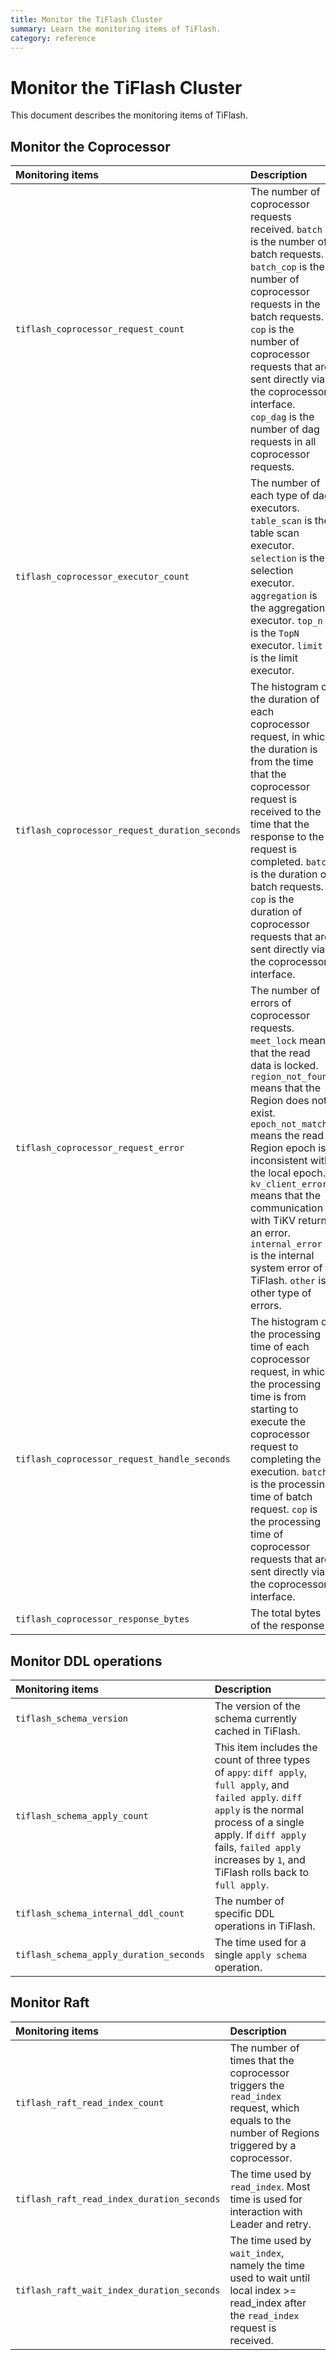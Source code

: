 ```yaml
---
title: Monitor the TiFlash Cluster
summary: Learn the monitoring items of TiFlash.
category: reference
---
```


# Monitor the TiFlash Cluster

This document describes the monitoring items of TiFlash.

## Monitor the Coprocessor

| Monitoring items | Description |
|:---|:-----|
| `tiflash_coprocessor_request_count` | The number of coprocessor requests received. `batch` is the number of batch requests. `batch_cop` is the number of coprocessor requests in the batch requests. `cop` is the number of coprocessor requests that are sent directly via the coprocessor interface. `cop_dag` is the number of dag requests in all coprocessor requests. |
| `tiflash_coprocessor_executor_count` | The number of each type of dag executors. `table_scan` is the table scan executor. `selection` is the selection executor. `aggregation` is the aggregation executor. `top_n` is the `TopN` executor. `limit` is the limit executor. |
| `tiflash_coprocessor_request_duration_seconds` | The histogram of the duration of each coprocessor request, in which the duration is from the time that the coprocessor request is received to the time that the response to the request is completed. `batch` is the duration of batch requests. `cop` is the duration of coprocessor requests that are sent directly via the coprocessor interface. |
| `tiflash_coprocessor_request_error` | The number of errors of coprocessor requests. `meet_lock` means that the read data is locked. `region_not_found` means that the Region does not exist. `epoch_not_match` means the read Region epoch is inconsistent with the local epoch. `kv_client_error` means that the communication with TiKV returns an error. `internal_error` is the internal system error of TiFlash. `other` is other type of errors. |
| `tiflash_coprocessor_request_handle_seconds` | The histogram of the processing time of each coprocessor request, in which the processing time is from starting to execute the coprocessor request to completing the execution. `batch` is the processing time of batch request. `cop` is the processing time of coprocessor requests that are sent directly via the coprocessor interface. |
| `tiflash_coprocessor_response_bytes` | The total bytes of the response. |

## Monitor DDL operations

| Monitoring items | Description |
|:---|:-----|
| `tiflash_schema_version` | The version of the schema currently cached in TiFlash. |
| `tiflash_schema_apply_count` | This item includes the count of three types of `appy`: `diff apply`, `full apply`, and `failed apply`. `diff apply` is the normal process of a single apply. If `diff apply` fails, `failed apply` increases by `1`, and TiFlash rolls back to `full apply`. |
| `tiflash_schema_internal_ddl_count` | The number of specific DDL operations in TiFlash. |
| `tiflash_schema_apply_duration_seconds` | The time used for a single `apply schema` operation. |

## Monitor Raft

| Monitoring items | Description |
|:---|:-----|
| `tiflash_raft_read_index_count` | The number of times that the coprocessor triggers the `read_index` request, which equals to the number of Regions triggered by a coprocessor. |
| `tiflash_raft_read_index_duration_seconds` | The time used by `read_index`. Most time is used for interaction with Leader and retry. |
| `tiflash_raft_wait_index_duration_seconds` | The time used by `wait_index`, namely the time used to wait until local index >= read_index after the `read_index` request is received. |
